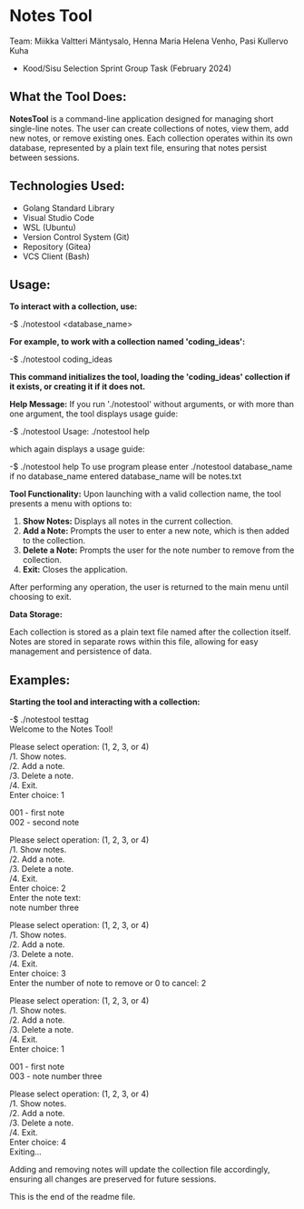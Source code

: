 # Notes Tool 

Team:
	Miikka Valtteri Mäntysalo,
	Henna Maria Helena Venho,
	Pasi Kullervo Kuha

- Kood/Sisu Selection Sprint Group Task (February 2024)


## What the Tool Does: 

**NotesTool** is a command-line application designed for managing short single-line notes. The user can create collections of notes, view them, add new notes, or remove existing ones. Each collection operates within its own database, represented by a plain text file, ensuring that notes persist between sessions.


## Technologies Used: 

- Golang Standard Library
- Visual Studio Code
- WSL (Ubuntu)
- Version Control System (Git)
- Repository (Gitea)
- VCS Client (Bash)


## Usage: 

**To interact with a collection, use:**

-$ ./notestool <database_name>

**For example, to work with a collection named 'coding_ideas':**

-$ ./notestool coding_ideas

**This command initializes the tool, loading the 'coding_ideas' collection if it exists, or creating it if it does not.**


**Help Message:**
If you run './notestool' without arguments, or with more than one argument, the tool displays usage guide: 

-$ ./notestool
Usage: ./notestool help

which again displays a usage guide:

-$ ./notestool help
To use program please enter ./notestool database_name
if no database_name entered database_name will be notes.txt


**Tool Functionality:**
Upon launching with a valid collection name, the tool presents a menu with options to:

1. **Show Notes:** Displays all notes in the current collection.
2. **Add a Note:** Prompts the user to enter a new note, which is then added to the collection.
3. **Delete a Note:** Prompts the user for the note number to remove from the collection.
4. **Exit:** Closes the application.

After performing any operation, the user is returned to the main menu until choosing to exit.



**Data Storage:**

Each collection is stored as a plain text file named after the collection itself. Notes are stored in separate rows within this file, allowing for easy management and persistence of data.


## Examples:

**Starting the tool and interacting with a collection:**

-$ ./notestool testtag <br>
 Welcome to the Notes Tool!<br>

Please select operation: (1, 2, 3, or 4)<br>
/1. Show notes.<br>
/2. Add a note. <br>
/3. Delete a note.<br>
/4. Exit.<br>
Enter choice: 1<br>

001 - first note <br>
002 - second note<br>

Please select operation: (1, 2, 3, or 4)<br>
/1. Show notes.<br>
/2. Add a note.<br>
/3. Delete a note.<br>
/4. Exit.<br>
Enter choice: 2<br>
Enter the note text:<br>
note number three<br>

Please select operation: (1, 2, 3, or 4)<br>
/1. Show notes.<br>
/2. Add a note.<br>
/3. Delete a note.<br>
/4. Exit.<br>
Enter choice: 3<br>
Enter the number of note to remove or 0 to cancel: 2<br>

Please select operation: (1, 2, 3, or 4)<br>
/1. Show notes.<br>
/2. Add a note.<br>
/3. Delete a note.<br>
/4. Exit.<br>
Enter choice: 1<br>

001 - first note<br>
003 - note number three<br>

Please select operation: (1, 2, 3, or 4)<br>
/1. Show notes.<br>
/2. Add a note.<br>
/3. Delete a note.<br>
/4. Exit.<br>
Enter choice: 4<br>
Exiting...<br>


Adding and removing notes will update the collection file accordingly, ensuring all changes are preserved for future sessions.<br>



This is the end of the readme file.<br>